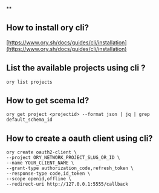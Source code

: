 **

## How to install ory cli?

[https://www.ory.sh/docs/guides/cli/installation](https://www.ory.sh/docs/guides/cli/installation)



## List the available projects using cli ?

    ory list projects

## How to get scema Id?

 `ory get project <projectid> --format json | jq | grep default_schema_id`


## How to create a oauth client using cli?

    ory create oauth2-client \  
    --project ORY_NETWORK_PROJECT_SLUG_OR_ID \  
    --name YOUR_CLIENT_NAME \  
    --grant-type authorization_code,refresh_token \  
    --response-type code,id_token \  
    --scope openid,offline \  
    --redirect-uri http://127.0.0.1:5555/callback
